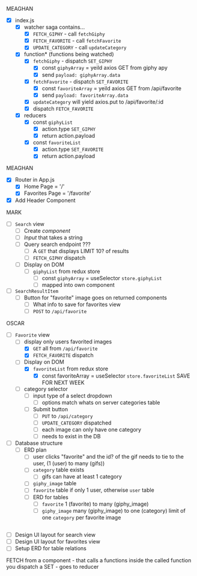 MEAGHAN
- [X] index.js
    - [X] watcher saga contains...
        - [X] `FETCH_GIPHY` - call `fetchGiphy`
        - [X] `FETCH_FAVORITE` - call `fetchFavorite`
        - [X] `UPDATE_CATEGORY` - call `updateCategory`
    - [X] function* (functions being watched)
        - [X] `fetchGiphy` - dispatch `SET_GIPHY`
            - [X] const `giphyArray` = yeild axios GET from giphy apy
            - [X] send `payload: giphyArray.data`
        - [X] `fetchFavorite` - dispatch `SET_FAVORITE`
            - [X] const `favoriteArray` = yeild axios GET from /api/favorite
            - [X] send `payload: favoriteArray.data`
        - [X] `updateCategory` will yield axios.put to /api/favorite/:id
        - [X] dispatch `FETCH_FAVORITE`
    - [X] reducers
        - [X] const `giphyList`  
            - [X] action.type `SET_GIPHY`
            - [X] return action.payload
        - [X] const `favoriteList`
            - [X] action.type `SET_FAVORITE`
            - [X] return action.payload

MEAGHAN
- [X] Router in App.js
    - [X] Home Page = '/'
    - [X] Favorites Page = '/favorite'
- [X] Add Header Component
  
MARK
- [ ] `Search` view 
    - [ ] Create _component_
    - [ ] _Input_ that takes a string
    - [ ] Query search endpoint ???
        - [ ]  A `GET` that displays LIMIT 10? of results
        - [ ] `FETCH_GIPHY` dispatch
    - [ ] Display on DOM
        - [ ] `giphyList` from redux store
            - [ ] const `giphyArray` = useSelector `store.giphyList`
            - [ ] mapped into own component

- [ ] `SearchResultItem`
    - [ ] Button for "favorite" image goes on returned components
        - [ ] What info to save for favorites view
        - [ ] `POST` to `/api/favorite`

OSCAR
- [ ] `Favorite` view
    - [ ] display only users favorited images
        - [X] `GET` all from `/api/favorite`
        - [X] `FETCH_FAVORITE` dispatch
    - [ ] Display on DOM
        - [x] `favoriteList` from redux store
            - [x] const favoriteArray = useSelector `store.favoriteList`
    SAVE FOR NEXT WEEK
    - [ ] category selector
        - [ ] input type of a select dropdown
            - [ ] options match whats on server categories table
        - [ ] Submit button    
            - [ ] `PUT` to `/api/category`
            - [ ] `UPDATE_CATEGORY` dispatched
            - [ ] each image can only have one category
            - [ ] needs to exist in the DB

- [ ] Database structure 
  - [ ] ERD plan
    - [ ] user clicks "favorite" and the id? of the gif needs to tie to the user, (1 (user) to many (gifs))
    - [ ] `category` table exists
        - [ ] gifs can have at least 1 category
    - [ ] `giphy_image` table
    - [ ] `favorite` table if only 1 user, otherwise `user` table
    - [ ] ERD for tables
        - [ ] `favorite` 1 (favorite) to many (giphy_image)
        - [ ] `giphy_image` many (giphy_image) to one (category) limit of one `category` per favorite image

##
- [ ] Design UI layout for search view
- [ ] Design UI layout for favorites view
- [ ] Setup ERD for table relations

FETCH from a component - that calls a functions
inside the called function you dispatch a SET - goes to reducer

